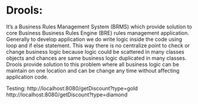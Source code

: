 # Drools:

It’s a Business Rules Management System (BRMS) which provide solution to core Business Business Rules Engine (BRE) rules management application. Generally to develop application we do write logic inside the code using loop and if else statement. This way there is no centralize point to check or change business logic because logic could be scattered in many classes objects and chances are same business logic duplicated in many classes. Drools provide solution to this problem where all business logic can be maintain on one location and can be change any time without affecting application code.

Testing: http://localhost:8080/getDiscount?type=gold
http://localhost:8080/getDiscount?type=diamond
